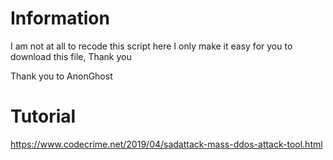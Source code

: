# Information
I am not at all to recode this script
here I only make it easy for you to download this file, Thank you

Thank you to AnonGhost

# Tutorial

https://www.codecrime.net/2019/04/sadattack-mass-ddos-attack-tool.html
